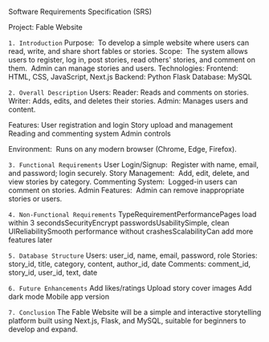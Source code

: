 
Software Requirements Specification (SRS)

Project: Fable Website

`1. Introduction`
Purpose:
 To develop a simple website where users can read, write, and share short fables or stories.
Scope:
 The system allows users to register, log in, post stories, read others' stories, and comment on them.
 Admin can manage stories and users.
Technologies:
Frontend: HTML, CSS, JavaScript, Next.js
Backend: Python Flask
Database: MySQL

`2. Overall Description`
Users:
Reader: Reads and comments on stories.
Writer: Adds, edits, and deletes their stories.
Admin: Manages users and content.

Features:
User registration and login
Story upload and management
Reading and commenting system
Admin controls

Environment:
 Runs on any modern browser (Chrome, Edge, Firefox).


`3. Functional Requirements`
User Login/Signup:
 Register with name, email, and password; login securely.
Story Management:
 Add, edit, delete, and view stories by category.
Commenting System:
 Logged-in users can comment on stories.
Admin Features:
 Admin can remove inappropriate stories or users.


`4. Non-Functional Requirements`
TypeRequirementPerformancePages load within 3 secondsSecurityEncrypt passwordsUsabilitySimple, clean UIReliabilitySmooth performance without crashesScalabilityCan add more features later


`5. Database Structure`
Users: user_id, name, email, password, role
Stories: story_id, title, category, content, author_id, date
Comments: comment_id, story_id, user_id, text, date


`6. Future Enhancements`
Add likes/ratings
Upload story cover images
Add dark mode
Mobile app version

`7. Conclusion`
The Fable Website will be a simple and interactive storytelling platform built using Next.js, Flask, and MySQL, suitable for beginners to develop and expand.
